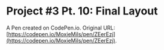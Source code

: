 # Project #3 Pt. 10: Final Layout

A Pen created on CodePen.io. Original URL: [https://codepen.io/MoxieMils/pen/ZEerEzj](https://codepen.io/MoxieMils/pen/ZEerEzj).

